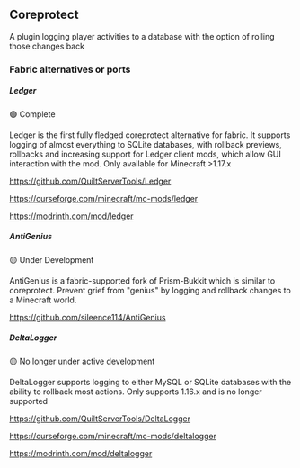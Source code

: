 ## Coreprotect

A plugin logging player activities to a database with the option of rolling those changes back

### Fabric alternatives or ports

##### Ledger

:green_circle: Complete

Ledger is the first fully fledged coreprotect alternative for fabric. It supports logging of almost everything to SQLite databases, with rollback previews, rollbacks and increasing support for Ledger client mods, which allow GUI interaction with the mod. Only available for Minecraft >1.17.x

https://github.com/QuiltServerTools/Ledger

https://curseforge.com/minecraft/mc-mods/ledger

https://modrinth.com/mod/ledger

##### AntiGenius

🟡 Under Development

AntiGenius is a fabric-supported fork of Prism-Bukkit which is similar to coreprotect. Prevent grief from "genius" by logging and rollback changes to a Minecraft world.

https://github.com/sileence114/AntiGenius

##### DeltaLogger

:yellow_circle: No longer under active development

DeltaLogger supports logging to either MySQL or SQLite databases with the ability to rollback most actions. Only supports 1.16.x and is no longer supported

https://github.com/QuiltServerTools/DeltaLogger

https://curseforge.com/minecraft/mc-mods/deltalogger

https://modrinth.com/mod/deltalogger
